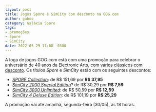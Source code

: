```yaml
---
layout: post
title: Jogos Spore e SimCity com desconto na GOG.com
author: gaboo
category: Galáxia Spore
tags:
- promoções
- Spore
- SimCity
date: 2022-05-29 17:08 -0300
---
```

A loga de jogos GOG.com está com uma promoção para celebrar o aniversário de 40 anos da Electronic Arts, com [vários clássicos com desconto](https://www.gog.com/promo/20220523_ea_anniversary). Os títulos _Spore_ e _SimCity_ estão com os seguintes descontos:

- [_SPORE Collection_](https://www.gog.com/en/game/spore_collection): de R$ 151,69 por **R$ 37,95**
- [_SimCity 2000 Special Edition_](https://www.gog.com/en/game/simcity_2000_special_edition)? de R$ 30,29 por **R$ 7,59**
- [_SimCity 3000 Unlimited_](https://www.gog.com/en/game/simcity_3000): de R$ 50,59 por **R$ 12,59**
- [_SimCity 4 Deluxe Edition_](https://www.gog.com/en/game/simcity_4_deluxe_edition): de R$ 101,19 por **R$ 25,29**

A promoção vai até amanhã, segunda-feira (30/05), às 18 horas.
